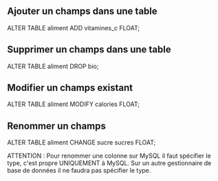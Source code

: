 ## Ajouter un champs dans une table

ALTER TABLE aliment ADD vitamines_c FLOAT;


## Supprimer un champs dans une table

ALTER TABLE aliment DROP bio;


## Modifier un champs existant

ALTER TABLE aliment MODIFY calories FLOAT;


## Renommer un champs 

ALTER TABLE aliment CHANGE sucre sucres FLOAT;

ATTENTION : Pour renommer une colonne sur MySQL il faut spécifier le type, c'est propre UNIQUEMENT à MySQL. 
Sur un autre gestionnaire de base de données il ne faudra pas spécifier le type.

